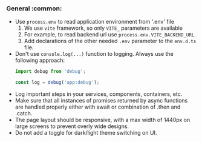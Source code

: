 ### General :common:
* Use `process.env` to read application environment from '.env' file
  1. We use `vite` framework, so only `VITE_` parameters are available
  2. For example, to read backend url use `process.env.VITE_BACKEND_URL`.
  3. Add declarations of the other needed `.env` parameter to the `env.d.ts` file.
* Don't use `console.log(...)` function to logging. Always use the following approach:
  ```typescript
  import debug from 'debug';
  
  const log = debug('app:debug');
  ```
* Log important steps in your services, components, containers, etc.
* Make sure that all instances of promises returned by async functions are handled properly either with await or combination of .then and .catch.
* The page layout should be responsive, with a max width of 1440px on large screens to prevent overly wide designs.
* Do not add a toggle for dark/light theme switching on UI.